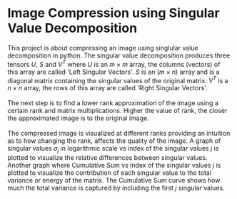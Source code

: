 # Image Compression using Singular Value Decomposition

This project is about compressing an image using singlular value decomposition in python. The singular value decomposition produces three tensors $U$, $S$ and $V^T$ where $U$ is an $m \times m$ array, the columns (vectors) of this array are called 'Left Singular Vectors'. $S$ is an $(m \times n)$ array and is a diagonal matrix containing the singular values of the original matrix. $V^T$ is a $n \times n$ array, the rows of this array are called 'Right Singular Vectors'.<br><br>
The next step is to find a lower rank approximation of the image using a certain rank and matrix multiplications. Higher the value of rank, the closer the approximated image is to the original image.<br><br>
The compressed image is visualized at different ranks providing an intuition as to how changing the rank, affects the quality of the image. A graph of singular values $\sigma_j$ in logarithmic scale vs index of the singular values $j$ is plotted to visualize the relative differences between singular values. Another graph where Cumulative Sum vs index of the singular values $j$ is plotted to visualize the contribution of each singular value to the total variance or energy of the matrix. The Cumulative Sum curve shows how much the total variance is captured by including the first $j$ singular values. 
